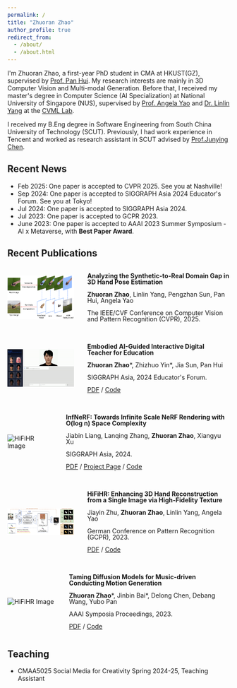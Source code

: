 ```yaml
---
permalink: /
title: "Zhuoran Zhao"
author_profile: true
redirect_from: 
  - /about/
  - /about.html
---
```


I'm Zhuoran Zhao, a first-year PhD student in CMA at HKUST(GZ), supervised by [Prof. Pan Hui](https://panhui.people.ust.hk/). My research interests are mainly in 3D Computer Vision and Multi-modal Generation. Before that, I received my master's degree in Computer Science (AI Specialization) at National University of Singapore (NUS), supervised by [Prof. Angela Yao](https://www.comp.nus.edu.sg/~ayao/) and [Dr. Linlin Yang](https://mu4yang.com/) at the [CVML Lab](https://cvml.comp.nus.edu.sg/).

I received my B.Eng degree in Software Engineering from South China University of Technology (SCUT). Previously, I had work experience in Tencent and worked as research assistant in SCUT advised by [Prof.Junying Chen](https://scholar.google.com/citations?user=vbIfLPsAAAAJ&hl=zh-CN).

## Recent News
- Feb 2025: One paper is accepted to CVPR 2025. See you at Nashville!
- Sep 2024: One paper is accepted to SIGGRAPH Asia 2024 Educator's Forum. See you at Tokyo!
- Jul 2024: One paper is accepted to SIGGRAPH Asia 2024.
- Jul 2023: One paper is accepted to GCPR 2023.
- June 2023: One paper is accepted to AAAI 2023 Summer Symposium - AI x Metaverse, with **Best Paper Award**.

## Recent Publications
<div style="display: flex; align-items: center; margin-bottom: 20px;">
  <!-- <video controls autoplay width="30%" style="margin-right: 30px;">
    <source src="../images/infnerf.mp4" type="video/mp4">
  </video> -->
  <img src="../images/cvpr.png" alt="" width="30%" style="margin-right: 30px;"/>
    <div style="line-height: 1;">
        <p><strong>Analyzing the Synthetic-to-Real Domain Gap in 3D Hand Pose Estimation</strong></p>
        <p><strong>Zhuoran Zhao</strong>, Linlin Yang, Pengzhan Sun, Pan Hui, Angela Yao</p>
        <p>The IEEE/CVF Conference on Computer Vision and Pattern Recognition (CVPR), 2025.</p>
    </div>
</div>
<div style="display: flex; align-items: center; margin-bottom: 20px;">
  <!-- <video controls autoplay width="30%" style="margin-right: 30px;">
    <source src="../images/infnerf.mp4" type="video/mp4">
  </video> -->
  <img src="../images/demo.gif" alt="" width="30%" style="margin-right: 30px;"/>
    <div style="line-height: 1;">
        <p><strong>Embodied AI-Guided Interactive Digital Teacher for Education</strong></p>
        <p><strong>Zhuoran Zhao</strong>*, Zhizhuo Yin*, Jia Sun, Pan Hui</p>
        <p>SIGGRAPH Asia, 2024 Educator's Forum.</p>
        <p><a href="https://dl.acm.org/doi/10.1145/3680533.3697070">PDF</a> / <a href="https://github.com/delaprada/Embodied-AI-Guided-Interactive-Digital-Teacher.git">Code</a></p>
    </div>
</div>

<div style="display: flex; align-items: center; margin-bottom: 20px;">
  <!-- <video controls autoplay width="30%" style="margin-right: 30px;">
    <source src="../images/infnerf.mp4" type="video/mp4">
  </video> -->
  <img src="../images/infnerf.gif" alt="HiFiHR Image" width="30%" style="margin-right: 30px;"/>
    <div style="line-height: 1;">
        <p><strong>InfNeRF: Towards Infinite Scale NeRF Rendering with O(log n) Space Complexity</strong></p>
        <p>Jiabin Liang, Lanqing Zhang, <strong>Zhuoran Zhao</strong>, Xiangyu Xu</p>
        <p>SIGGRAPH Asia, 2024.</p>
        <p><a href="https://arxiv.org/pdf/2403.14376v2">PDF</a> / <a href="https://jiabinliang.github.io/InfNeRF.io/">Project Page</a> / <a href="https://github.com/sail-sg/InfNeRF.git">Code</a></p>
    </div>
</div>

<div style="display: flex; align-items: center; margin-bottom: 20px;">
    <img src="../images/gcpr.png" alt="HiFiHR Image" width="30%" style="margin-right: 30px;"/>
    <div style="line-height: 1;">
        <p><strong>HiFiHR: Enhancing 3D Hand Reconstruction from a Single Image via High-Fidelity Texture</strong></p>
        <p>Jiayin Zhu, <strong>Zhuoran Zhao</strong>, Linlin Yang, Angela Yao</p>
        <p>German Conference on Pattern Recognition (GCPR), 2023.</p>
        <p><a href="https://arxiv.org/abs/2308.13628">PDF</a> / <a href="https://github.com/viridityzhu/HiFiHR">Code</a></p>
    </div>
</div>

<div style="display: flex; align-items: center;">
    <img src="../images/conductor.gif" alt="HiFiHR Image" width="30%" style="margin-right: 30px;"/>
    <div style="line-height: 1;">
        <p style="margin: 10;"><strong>Taming Diffusion Models for Music-driven Conducting Motion Generation</strong></p>
        <p style="margin: 10;"><strong>Zhuoran Zhao</strong>*, Jinbin Bai*, Delong Chen, Debang Wang, Yubo Pan</p>
        <p style="margin: 10;">AAAI Symposia Proceedings, 2023.</p>
        <p style="margin: 10;"><a href="https://arxiv.org/abs/2306.10065">PDF</a> / <a href="https://github.com/viiika/Diffusion-Conductor">Code</a></p>
    </div>
</div>
<!-- - HiFiHR: Enhancing 3D Hand Reconstruction from a Single Image via High-Fidelity Texture 
  Jiayin Zhu, **Zhuoran Zhao**, Linlin Yang, Angela Yao  
  German Conference on Pattern Recognition (GCPR), 2023.  
  [Paper](https://arxiv.org/abs/2308.13628) / [Code](https://github.com/viridityzhu/HiFiHR) -->

<!-- - Taming Diffusion Models for Music-driven Conducting Motion Generation  
  **Zhuoran Zhao**, Jinbin Bai, Delong Chen, Debang Wang, Yubo Pan  
  AAAI symposia proceedings, 2023.  
  [Paper](https://arxiv.org/abs/2306.10065) / [Code](https://github.com/viiika/Diffusion-Conductor) -->

## Teaching
- CMAA5025 Social Media for Creativity Spring 2024-25, Teaching Assistant
